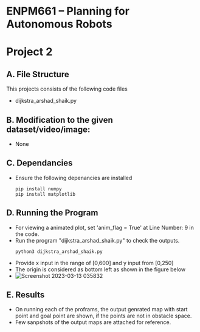 # ENPM661 – Planning for Autonomous Robots

# Project 2

## A. File Structure

This projects consists of the following code files
+ dijkstra_arshad_shaik.py

## B. Modification to the given dataset/video/image:
- None

## C. Dependancies

+ Ensure the following depenancies are installed
    ```
    pip install numpy
    pip install matplotlib
    ```

## D. Running the Program

+ For viewing a animated plot, set 'anim_flag = True' at Line Number: 9 in the code.
+ Run the program "dijkstra_arshad_shaik.py" to check the outputs.
    ```
    python3 dijkstra_arshad_shaik.py
    ```
+ Provide x input in the range of [0,600] and y input from [0,250]
+ The origin is considered as bottom left as shown in the figure below
+ ![Screenshot 2023-03-13 035832](https://user-images.githubusercontent.com/112987383/224649891-e911bea6-4b97-4cc8-8a63-0c8b0379cd7b.png)



## E. Results
+ On running each of the proframs, the output genrated map with start point and goal point are shown, if the points are not in obstacle space.
+ Few sanpshots of the output maps are attached for reference.
